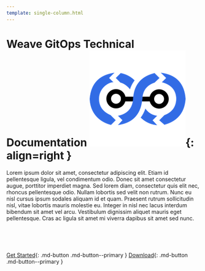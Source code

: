 ```yaml
---
template: single-column.html
---
```


# Weave GitOps Technical Documentation  ![Placeholder](images/gitops-logo-transparent.png){: align=right }

Lorem ipsum dolor sit amet, consectetur adipiscing elit. Etiam id pellentesque ligula, vel condimentum odio. Donec sit amet consectetur augue, porttitor imperdiet magna. Sed lorem diam, consectetur quis elit nec, rhoncus pellentesque odio. Nullam lobortis sed velit non rutrum. Nunc eu nisl cursus ipsum sodales aliquam id et quam. Praesent rutrum sollicitudin nisl, vitae lobortis mauris molestie eu. Integer in nisl nec lacus interdum bibendum sit amet vel arcu. Vestibulum dignissim aliquet mauris eget pellentesque. Cras ac ligula sit amet mi viverra dapibus sit amet sed nunc.

<br>
<br>
<br>

[Get Started](#){: .md-button .md-button--primary }  [Download](#){: .md-button .md-button--primary }

